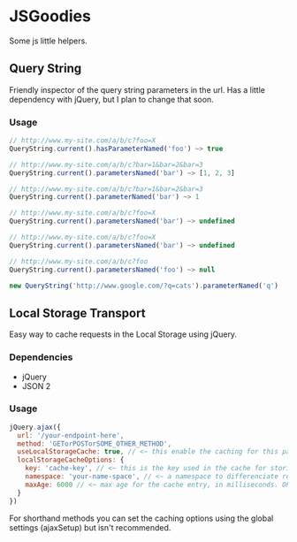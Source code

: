 JSGoodies
=========

Some js little helpers.

## Query String

Friendly inspector of the query string parameters in the url. Has a little dependency with jQuery, but I plan to change that soon.

### Usage

``` javascript
// http://www.my-site.com/a/b/c?foo=X
QueryString.current().hasParameterNamed('foo') ~> true

// http://www.my-site.com/a/b/c?bar=1&bar=2&bar=3
QueryString.current().parametersNamed('bar') ~> [1, 2, 3]

// http://www.my-site.com/a/b/c?bar=1&bar=2&bar=3
QueryString.current().parameterNamed('bar') ~> 1

// http://www.my-site.com/a/b/c?foo=X
QueryString.current().parametersNamed('bar') ~> undefined

// http://www.my-site.com/a/b/c?foo=X
QueryString.current().parametersNamed('bar') ~> undefined

// http://www.my-site.com/a/b/c?foo
QueryString.current().parametersNamed('foo') ~> null

new QueryString('http://www.google.com/?q=cats').parameterNamed('q')
```

## Local Storage Transport

Easy way to cache requests in the Local Storage using jQuery.

### Dependencies

* jQuery
* JSON 2

### Usage

``` javascript
jQuery.ajax({
  url: '/your-endpoint-here',
  method: 'GETorPOSTorSOME_OTHER_METHOD',
  useLocalStorageCache: true, // <~ this enable the caching for this particular request. OPTIONAL, DEFAULT false.
  localStorageCacheOptions: {
    key: 'cache-key', // <~ this is the key used in the cache for storing the response. OPTIONAL, DEFAULT URL.
    namespace: 'your-name-space', // <~ a namespace to differenciate requests with the same key. OPTIONAL, DEFAULT 'LSXHR'.
    maxAge: 6000 // <~ max age for the cache entry, in milliseconds. OPTIONAL, DEFAULT (1 hour).
  }
})
```

For shorthand methods you can set the caching options using the global settings (ajaxSetup) but isn't recommended.
